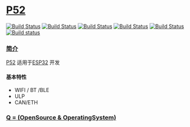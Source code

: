 ﻿# [P52](https://github.com/OS-Q/P52)

[![Build Status](https://github.com/OS-Q/P52/workflows/macos/badge.svg)](https://github.com/OS-Q/P52/actions/workflows/macos.yml)
[![Build Status](https://github.com/OS-Q/P52/workflows/ubuntu/badge.svg)](https://github.com/OS-Q/P52/actions/workflows/ubuntu.yml)
[![Build Status](https://github.com/OS-Q/P52/workflows/windows/badge.svg)](https://github.com/OS-Q/P52/actions/workflows/windows.yml)
[![Build Status](https://github.com/OS-Q/P52/workflows/PlatformIO/badge.svg)](https://github.com/OS-Q/P52/actions/workflows/platformio.yml)
[![Build Status](https://travis-ci.com/OS-Q/P52.svg?branch=master)](https://travis-ci.com/OS-Q/P52)
[![Build status](https://ci.appveyor.com/api/projects/status/htc313andl4lh51e?svg=true)](https://ci.appveyor.com/project/Qitas/p52)

### [简介](https://github.com/OS-Q/P52/wiki)

[P52](https://github.com/OS-Q/P52) 适用于[ESP32](https://github.com/SoCXin/ESP32) 开发

#### 基本特性

* WIFI / BT /BLE
* ULP
* CAN/ETH


### [Q = (OpenSource & OperatingSystem) ](http://www.OS-Q.com)

